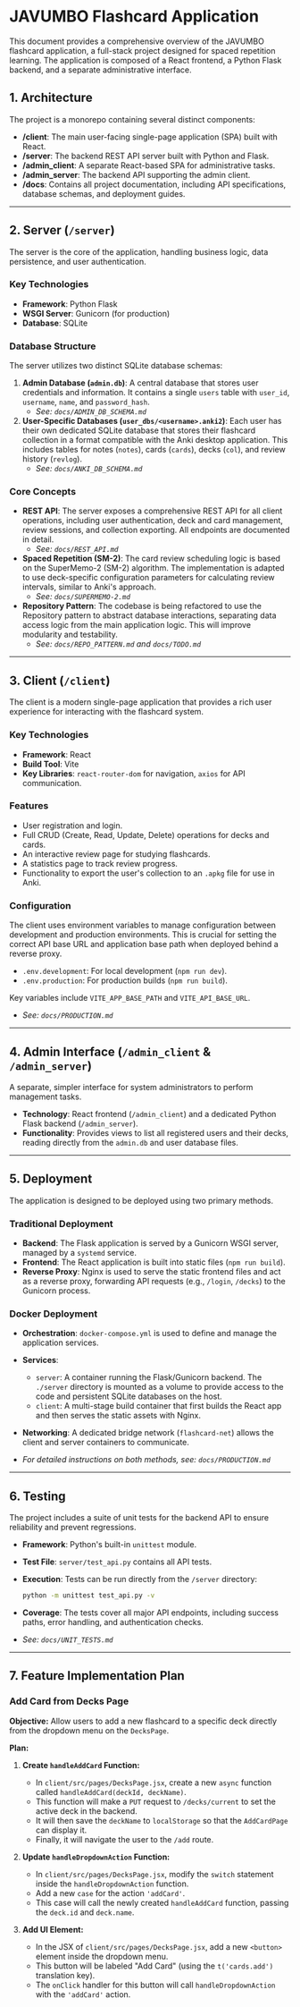 # JAVUMBO Flashcard Application

This document provides a comprehensive overview of the JAVUMBO flashcard application, a full-stack project designed for spaced repetition learning. The application is composed of a React frontend, a Python Flask backend, and a separate administrative interface.

## 1. Architecture

The project is a monorepo containing several distinct components:

-   **/client**: The main user-facing single-page application (SPA) built with React.
-   **/server**: The backend REST API server built with Python and Flask.
-   **/admin_client**: A separate React-based SPA for administrative tasks.
-   **/admin_server**: The backend API supporting the admin client.
-   **/docs**: Contains all project documentation, including API specifications, database schemas, and deployment guides.

---

## 2. Server (`/server`)

The server is the core of the application, handling business logic, data persistence, and user authentication.

### Key Technologies

-   **Framework**: Python Flask
-   **WSGI Server**: Gunicorn (for production)
-   **Database**: SQLite

### Database Structure

The server utilizes two distinct SQLite database schemas:

1.  **Admin Database (`admin.db`)**: A central database that stores user credentials and information. It contains a single `users` table with `user_id`, `username`, `name`, and `password_hash`.
    -   *See: `docs/ADMIN_DB_SCHEMA.md`*
2.  **User-Specific Databases (`user_dbs/<username>.anki2`)**: Each user has their own dedicated SQLite database that stores their flashcard collection in a format compatible with the Anki desktop application. This includes tables for notes (`notes`), cards (`cards`), decks (`col`), and review history (`revlog`).
    -   *See: `docs/ANKI_DB_SCHEMA.md`*

### Core Concepts

-   **REST API**: The server exposes a comprehensive REST API for all client operations, including user authentication, deck and card management, review sessions, and collection exporting. All endpoints are documented in detail.
    -   *See: `docs/REST_API.md`*
-   **Spaced Repetition (SM-2)**: The card review scheduling logic is based on the SuperMemo-2 (SM-2) algorithm. The implementation is adapted to use deck-specific configuration parameters for calculating review intervals, similar to Anki's approach.
    -   *See: `docs/SUPERMEMO-2.md`*
-   **Repository Pattern**: The codebase is being refactored to use the Repository pattern to abstract database interactions, separating data access logic from the main application logic. This will improve modularity and testability.
    -   *See: `docs/REPO_PATTERN.md` and `docs/TODO.md`*

---

## 3. Client (`/client`)

The client is a modern single-page application that provides a rich user experience for interacting with the flashcard system.

### Key Technologies

-   **Framework**: React
-   **Build Tool**: Vite
-   **Key Libraries**: `react-router-dom` for navigation, `axios` for API communication.

### Features

-   User registration and login.
-   Full CRUD (Create, Read, Update, Delete) operations for decks and cards.
-   An interactive review page for studying flashcards.
-   A statistics page to track review progress.
-   Functionality to export the user's collection to an `.apkg` file for use in Anki.

### Configuration

The client uses environment variables to manage configuration between development and production environments. This is crucial for setting the correct API base URL and application base path when deployed behind a reverse proxy.

-   `.env.development`: For local development (`npm run dev`).
-   `.env.production`: For production builds (`npm run build`).

Key variables include `VITE_APP_BASE_PATH` and `VITE_API_BASE_URL`.

-   *See: `docs/PRODUCTION.md`*

---

## 4. Admin Interface (`/admin_client` & `/admin_server`)

A separate, simpler interface for system administrators to perform management tasks.

-   **Technology**: React frontend (`/admin_client`) and a dedicated Python Flask backend (`/admin_server`).
-   **Functionality**: Provides views to list all registered users and their decks, reading directly from the `admin.db` and user database files.

---

## 5. Deployment

The application is designed to be deployed using two primary methods.

### Traditional Deployment

-   **Backend**: The Flask application is served by a Gunicorn WSGI server, managed by a `systemd` service.
-   **Frontend**: The React application is built into static files (`npm run build`).
-   **Reverse Proxy**: Nginx is used to serve the static frontend files and act as a reverse proxy, forwarding API requests (e.g., `/login`, `/decks`) to the Gunicorn process.

### Docker Deployment

-   **Orchestration**: `docker-compose.yml` is used to define and manage the application services.
-   **Services**:
    -   `server`: A container running the Flask/Gunicorn backend. The `./server` directory is mounted as a volume to provide access to the code and persistent SQLite databases on the host.
    -   `client`: A multi-stage build container that first builds the React app and then serves the static assets with Nginx.
-   **Networking**: A dedicated bridge network (`flashcard-net`) allows the client and server containers to communicate.

-   *For detailed instructions on both methods, see: `docs/PRODUCTION.md`*

---

## 6. Testing

The project includes a suite of unit tests for the backend API to ensure reliability and prevent regressions.

-   **Framework**: Python's built-in `unittest` module.
-   **Test File**: `server/test_api.py` contains all API tests.
-   **Execution**: Tests can be run directly from the `/server` directory:
    ```bash
    python -m unittest test_api.py -v
    ```
-   **Coverage**: The tests cover all major API endpoints, including success paths, error handling, and authentication checks.

-   *See: `docs/UNIT_TESTS.md`*

---

## 7. Feature Implementation Plan

### Add Card from Decks Page

**Objective:** Allow users to add a new flashcard to a specific deck directly from the dropdown menu on the `DecksPage`.

**Plan:**

1.  **Create `handleAddCard` Function:**
    *   In `client/src/pages/DecksPage.jsx`, create a new `async` function called `handleAddCard(deckId, deckName)`.
    *   This function will make a `PUT` request to `/decks/current` to set the active deck in the backend.
    *   It will then save the `deckName` to `localStorage` so that the `AddCardPage` can display it.
    *   Finally, it will navigate the user to the `/add` route.

2.  **Update `handleDropdownAction` Function:**
    *   In `client/src/pages/DecksPage.jsx`, modify the `switch` statement inside the `handleDropdownAction` function.
    *   Add a new `case` for the action `'addCard'`.
    *   This case will call the newly created `handleAddCard` function, passing the `deck.id` and `deck.name`.

3.  **Add UI Element:**
    *   In the JSX of `client/src/pages/DecksPage.jsx`, add a new `<button>` element inside the dropdown menu.
    *   This button will be labeled "Add Card" (using the `t('cards.add')` translation key).
    *   The `onClick` handler for this button will call `handleDropdownAction` with the `'addCard'` action.
